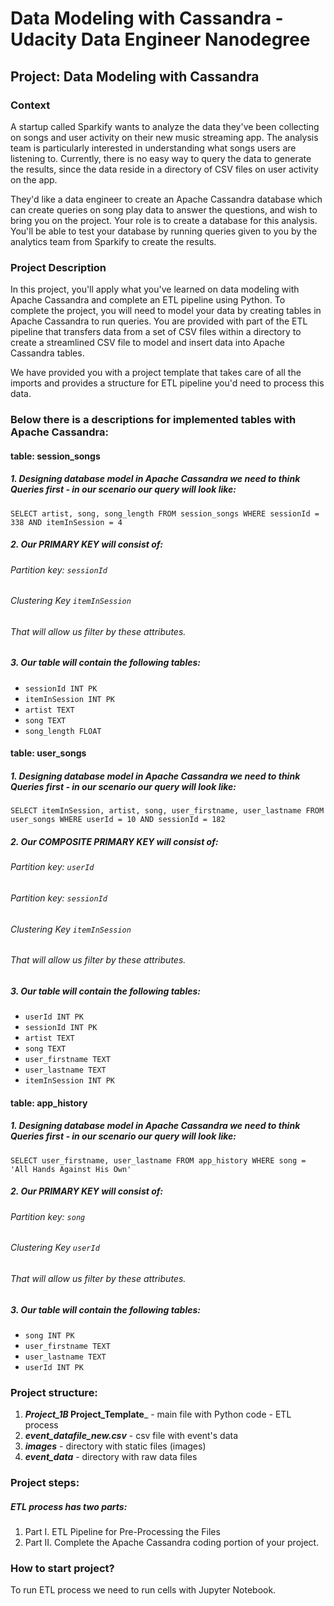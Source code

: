 # Data Modeling with Cassandra - Udacity Data Engineer Nanodegree

## Project: Data Modeling with Cassandra

### Context 

A startup called Sparkify wants to analyze the data they've been collecting on songs and user activity on their new music streaming app. The analysis team is particularly interested in understanding what songs users are listening to. Currently, there is no easy way to query the data to generate the results, since the data reside in a directory of CSV files on user activity on the app.

They'd like a data engineer to create an Apache Cassandra database which can create queries on song play data to answer the questions, and wish to bring you on the project. Your role is to create a database for this analysis. You'll be able to test your database by running queries given to you by the analytics team from Sparkify to create the results.

### Project Description

In this project, you'll apply what you've learned on data modeling with Apache Cassandra and complete an ETL pipeline using Python. To complete the project, you will need to model your data by creating tables in Apache Cassandra to run queries. You are provided with part of the ETL pipeline that transfers data from a set of CSV files within a directory to create a streamlined CSV file to model and insert data into Apache Cassandra tables.

We have provided you with a project template that takes care of all the imports and provides a structure for ETL pipeline you'd need to process this data.


### Below there is a descriptions for implemented tables with Apache Cassandra:

#### table: session_songs
##### 1. Designing database model in Apache Cassandra we need to think Queries first - in our scenario our query will look like: 
`SELECT artist, song, song_length FROM session_songs WHERE sessionId = 338 AND itemInSession = 4`
##### 2. Our <em>PRIMARY KEY</em> will consist of: 
###### Partition key: `sessionId`
###### Clustering Key `itemInSession`
###### That will allow us filter by these attributes.
##### 3. Our table will contain the following tables: 
- `sessionId INT PK`
- `itemInSession INT PK`
- `artist TEXT` 
- `song TEXT`
- `song_length FLOAT`
    
#### table: user_songs
##### 1. Designing database model in Apache Cassandra we need to think Queries first - in our scenario our query will look like: 
`SELECT itemInSession, artist, song, user_firstname, user_lastname FROM user_songs WHERE userId = 10 AND sessionId = 182`
##### 2. Our <em>COMPOSITE PRIMARY KEY</em> will consist of: 
###### Partition key: `userId`
###### Partition key: `sessionId`
###### Clustering Key `itemInSession`
###### That will allow us filter by these attributes.
##### 3. Our table will contain the following tables: 
- `userId INT PK`
- `sessionId INT PK`
- `artist TEXT` 
- `song TEXT`
- `user_firstname TEXT`
- `user_lastname TEXT`
- `itemInSession INT PK`  
    
	
#### table: app_history
##### 1. Designing database model in Apache Cassandra we need to think Queries first - in our scenario our query will look like: 
`SELECT user_firstname, user_lastname FROM app_history WHERE song = 'All Hands Against His Own'`
##### 2. Our <em>PRIMARY KEY</em> will consist of: 
###### Partition key: `song`
###### Clustering Key `userId`
###### That will allow us filter by these attributes.
##### 3. Our table will contain the following tables: 
- `song INT PK`
- `user_firstname TEXT` 
- `user_lastname TEXT`
- `userId INT PK`	

### Project structure:

1. ___Project_1B_ Project_Template___ - main file with Python code - ETL process
2. ___event_datafile_new.csv___ - csv file with event's data
3. ___images___ - directory with static files (images)
4. ___event_data___ - directory with raw data files



### Project steps:

##### ETL process has two parts:

1. Part I. ETL Pipeline for Pre-Processing the Files
2. Part II. Complete the Apache Cassandra coding portion of your project. 



### How to start project?

To run ETL process we need to run cells with Jupyter Notebook.



